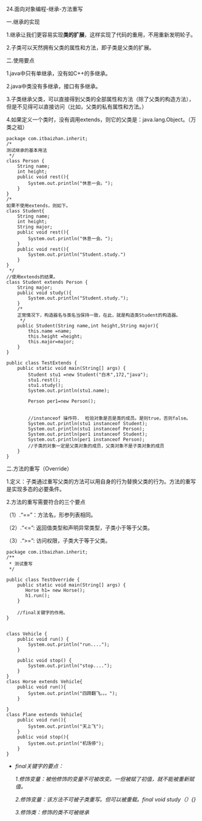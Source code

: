 24.面向对象编程-继承-方法重写



一.继承的实现

1.继承让我们更容易实现**类的扩展**，这样实现了代码的重用，不用重新发明轮子。

2.子类可以天然拥有父类的属性和方法，即子类是父类的扩展。

二.使用要点

1.java中只有单继承，没有如C++的多继承。

2.java中类没有多继承，接口有多继承。

3.子类继承父类，可以直接得到父类的全部属性和方法（除了父类的构造方法），但是不见得可以直接访问（比如，父类的私有属性和方法。）

4.如果定义一个类时，没有调用extends，则它的父类是：java.lang.Object。（万类之祖）

```
package com.itbaizhan.inherit;
/*
测试继承的基本用法
 */
class Person {
    String name;
    int height;
    public void rest(){
        System.out.println("休息一会。");
    }
}
/*
如果不使用extends，则如下。
class Student{
    String name;
    int height;
    String major;
    public void rest(){
        System.out.println("休息一会。");
    }
    public void rest(){
        System.out.println("Student.study.")
    }
}
 */
//使用extends的结果。
class Student extends Person {
    String major;
    public void study(){
        System.out.println("Student.study.");
    }
    /*
    正常情况下，构造器名与类名当保持一致，在此，就是构造类Student的构造器。
     */
    public Student(String name,int height,String major){
        this.name =name;
        this.height =height;
        this.major=major;
    }
}

public class TestExtends {
    public static void main(String[] args) {
        Student stu1 =new Student("白木",172,"java");
        stu1.rest();
        stu1.study();
        System.out.println(stu1.name);

        Person per1=new Person();


        //instanceof 操作符.  检验对象是否是类的成员。是则true，否则false。
        System.out.println(stu1 instanceof Student);
        System.out.println(stu1 instanceof Person);
        System.out.println(per1 instanceof Student);
        System.out.println(per1 instanceof Person);
        //子类的对象一定是父类对象的成员，父类对象不是子类对象的成员
    }
}
```



二.方法的重写（Override）

1.定义：子类通过重写父类的方法可以用自身的行为替换父类的行为。方法的重写是实现多态的必要条件。

2.方法的重写需要符合的三个要点

（1）.“==”：方法名，形参列表相同。

（2）.“<=”: 返回值类型和声明异常类型，子类小于等于父类。

（3）.“>=”: 访问权限，子类大于等于父类。

```
package com.itbaizhan.inherit;
/**
 * 测试重写
 */

public class TestOverride {
    public static void main(String[] args) {
       Horse h1= new Horse();
       h1.run();
    }

    //final关键字的作用。
}


class Vehicle {
    public void run() {
        System.out.println("run....");
    }

    public void stop() {
        System.out.println("stop....");
    }
}
class Horse extends Vehicle{
    public void run(){
        System.out.println("四蹄翻飞。。。");
    }

}
class Plane extends Vehicle{
    public void run(){
        System.out.println("天上飞");
    }
    public void stop(){
        System.out.println("机场停");
    }
}
```

* *final关键字的要点：*

  *1.修饰变量：被他修饰的变量不可被改变。一但被赋了初值，就不能被重新赋值。*

  *2.修饰变量：该方法不可被子类重写。但可以被重载。final void study（）{}*

  *3.修饰类：修饰的类不可被继承*

